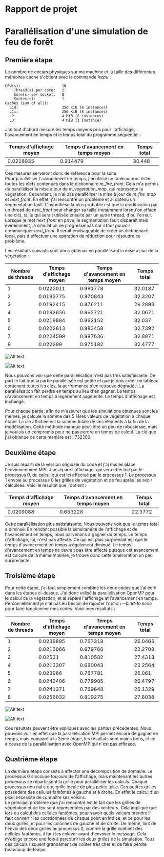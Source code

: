 # Rapport de projet
# Parallélisation d'une simulation de feu de forêt

## Première étape

Le nombre de coeurs physiques sur ma machine et la taille des différentes mémoires cache s'obtient avec la commande *lscpu* :  

```
CPU(s):                   16
    Thread(s) per core:   2
    Core(s) per socket:   8
    Socket(s):            1
Caches (sum of all):      
  L1d:                    256 KiB (8 instances)
  L1i:                    256 KiB (8 instances)
  L2:                     4 MiB (8 instances)
  L3:                     4 MiB (1 instance)
```

  J'ai tout d'abord mesuré les temps moyens pris pour l'affichage, l'avancement en temps et le temps total du programme séquentiel :  

Temps d'affichage moyen | Temps d'avancement en temps moyen | Temps total
------------------------|-----------------------------------|------------
0.0218935               | 0.914479                          | 30.448

Ces mesures serveront donc de référence pour la suite.  
Pour paralléliser l'avancement en temps, j'ai utilisé un tableau pour lister toutes les clefs contenues dans le dictionnaire *m_fire_front*.
Cela m'a permis de paralléliser la mise à jour de *m_vegetation_map*, qui représente la végétation.
Cependant, je n'ai pas paralléliser la mise à jour de *m_fire_map* et *next_front*. En effet, j'ai rencontré un problème et ai obtenu un segmentation fault.
L'hypothèse la plus probable est que la modification par un thread de *next_front* peut changer sa taille (notamment lorsqu'on efface une clé), taille qui serait utilisée ensuite par un autre thread, d'où l'erreur.
Lorsque je met *next_front* en privé, le segmentation fault disparaît mais évidemment, la simulation ne progresse pas car il faut pouvoir communiquer *next_front*.
Il serait envisageable de créer un dictionnaire local, puis d'effectuer une opération de réduction pour résoudre ce problème.  

Les résultats suivants sont donc obtenus en parallélisant la mise à jour de la végétation : 

Nombre de threads |Temps d'affichage moyen | Temps d'avancement en temps moyen | Temps total
------------------|------------------------|-----------------------------------|------------
1                 | 0.0222011              | 0.961778                          | 32.0187
2                 | 0.0193775              | 0.970843                          | 32.3207
3                 | 0.0192415              | 0.876211                          | 29.2893
4                 | 0.0192656              | 0.962721                          | 32.0671
5                 | 0.0219884              | 0.962152                          | 32.037
6                 | 0.0222613              | 0.983458                          | 32.7392
7                 | 0.0224599              | 0.987636                          | 32.8871
8                 | 0.022299               | 0.975182                          | 32.4777  

![Alt text]()

![Alt text]()

Nous pouvons voir que cette parallélisation n'est pas très satisfaisante. De part le fait que la partie parallélisée est petite et que je dois créer un tableau contenant toutes les clés, la performance s'en retrouve dégradée.
La parallélisation fait perdre en temps au lieu d'en gagner. Le temps d'avancement en temps a légèrement augmenté. Le temps d'affichage est inchangé.  

Pour chaque partie, afin de m'assurer que les simulations obtenues sont les mêmes, je calcule la somme des 5 1ères valeurs de végétation à chaque étape.
La clé affichée est la somme totale de ces éléments à la fin de la modélisation. Cette méthode manque peut-être un peu de robustesse, mais je voulais un compromis pour ne pas perdre en temps de calcul. La clé que j'ai obtenue de cette manière est : 732360.  


## Deuxième étape

Je suis reparti de la version originale du code et j'ai mis en place l'environnement MPI. J'ai séparé l'affichage, qui sera effectué par le processus 0, du calcul qui est ici effectué par le processus 1. Le processus 1 envoie au processus 0 les grilles de végétation et de feu après les avoir calculées. Voici le résultat que j'obtient :  

Temps d'affichage moyen| Temps d'avancement en temps moyen | Temps total
-----------------------|-----------------------------------|------------
0.0209088              | 0.653228                          | 22.3772  

Cette parallélisation plus satisfaisante. Nous pouvons voir que le temps total a diminué. En rendant possible la simultanéité de l'affichage et de l'avancement en temps, nous parvenons à gagner du temps. Le temps d'affichage, lui, n'est pas affecté. Ce qui est plus surprenant est que le temps d'avancement en temps a également diminué. Le temps d'avancement en temps ne devrait pas être affecté puisque cet avancement est calculé de la même manière, je trouve donc cette amélioration un peu surprenante.  

## Troisième étape  

Pour cette étape, j'ai tout simplement combiné les deux codes que j'ai écrit dans les étapes ci-dessus. J'ai donc utilisé la parallélisation OpenMP pour le calcul de la végétation, et ai séparé l'affichage et l'avancement en temps. Personnellement je n'ai pas eu besoin de rajouter l'option *--bind-to none* pour faire fonctionner mes codes. Voici mes résultats : 

Nombre de threads |Temps d'affichage moyen | Temps d'avancement en temps moyen | Temps total
------------------|------------------------|-----------------------------------|------------
1                 | 0.0239895              | 0.767318                          | 26.0465
2                 | 0.0213066              | 0.679766                          | 23.2708
3                 | 0.02531                | 0.810582                          | 27.4318
4                 | 0.0213307              | 0.680043                          | 23.2564
5                 | 0.023966               | 0.767781                          | 26.061
6                 | 0.0243406              | 0.779905                          | 26.4797
7                 | 0.0241371              | 0.769648                          | 26.1329
8                 | 0.0256032              | 0.819275                          | 27.8038  

![Alt text]()

![Alt text]()

Ces résultats peuvent être expliqués avec les parties précédentes. Nous pouvons voir en effet que la parallélisation MPI permet encore de gagner en temps, mais comparé à la 2ème étape, les résultats sont moins bons, et ce à cause de la parallélisation avec OpenMP qui n'est pas efficace.  

## Quatrième étape

La dermière étape consiste à effecter une décomposition de domaine. Le processus 0 s'occupe toujours de l'affichage, mais maintenant les autres processus se répartissent la grille pour paralléliser les calculs. Chaque processus non nul a une grille locale de plus petite taille. Ces petites grilles possèdent des cellules fantômes à gauche et à droite. En effet le calcul d'un pixel nécessite de connaître ses voisins.  
Le principal problème que j'ai rencontré est le fait que les grilles de végétation et de feu sont représentées par des vecteurs. Cela implique que lors du calcul des cellules fantômes, pour savoir quels valeurs prendre il faut convertir les coordonnées de chaque point en indice, et ce pour les deux grilles, et pour les colonnes de gauche et de droite. De même, lors de l'envoi des deux grilles au processus 0, comme la grille contient des cellules fantômes, il faut les enlever avant d'envoyer le message. Cela m'oblige encore une fois à parcourir les deux grilles de la simulation. Tous ces calculs risquent grandement de coûter très cher et de faire perdre beaucoup de temps.



